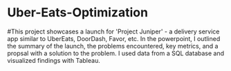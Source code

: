 # Uber-Eats-Optimization
#This project showcases a launch for 'Project Juniper' - a delivery service app similar to UberEats, DoorDash, Favor, etc. In the powerpoint, I outlined the summary of the launch, the problems encountered, key metrics, and a propsal with a solution to the problem. I used data from a SQL database and visualized findings with Tableau. 
